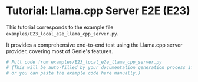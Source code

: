 # Tutorial: Llama.cpp Server E2E (E23)

This tutorial corresponds to the example file `examples/E23_local_e2e_llama_cpp_server.py`.

It provides a comprehensive end-to-end test using the Llama.cpp server provider, covering most of Genie's features.

```python
# Full code from examples/E23_local_e2e_llama_cpp_server.py
# (This will be auto-filled by your documentation generation process if configured,
# or you can paste the example code here manually.)
```
